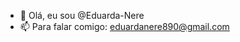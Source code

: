 - 👋 Olá, eu sou @Eduarda-Nere
- 📫 Para falar comigo: eduardanere890@gmail.com


<!---
Eduarda-Nere/Eduarda-Nere is a ✨ special ✨ repository because its `README.md` (this file) appears on your GitHub profile.
You can click the Preview link to take a look at your changes.
--->
